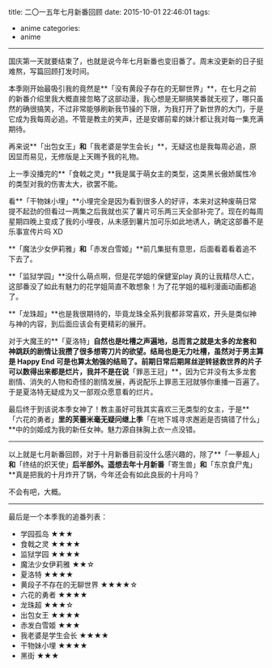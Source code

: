 title: 二〇一五年七月新番回顾
date: 2015-10-01 22:46:01
tags:
- anime
categories:
- anime
---

国庆第一天就要结束了，也就是说今年七月新番也变旧番了。周末没更新的日子挺难熬，写篇回顾打发时间。

本季刚开始最吸引我的竟然是**「没有黄段子存在的无聊世界」**，在七月之前的新番介绍里我大概直接忽略了这部动漫，我心想是无聊搞笑番就无视了，哪只虽然的确很搞笑，不过非常能够刷新我节操的下限，为我打开了新世界的大门，于是它成为我每周必追。不管是教主的笑声，还是安娜前辈的妹汁都让我对每一集充满期待。


再来说**「出包女王」**和**「我老婆是学生会长」**，无疑这也是我每周必追，原因显而易见，无修版是上天赐予我的礼物。

上一季没播完的**「食戟之灵」**我是属于萌女主的类型，这类黑长傲娇属性冷的类型对我的伤害太大，欲罢不能。

看**「干物妹小埋」**小埋完全是因为看到很多人的好评，本来对这种废萌日常提不起劲的但看过一两集之后我就也买了薯片可乐两三天全部补完了。现在的每周星期四晚上变成了我的小埋夜，从未感到薯片加可乐如此地诱人，确定这部番不是乐事宣传片吗 XD

**「魔法少女伊莉雅」**和**「赤发白雪姬」**前几集挺有意思，后面看着看着追不下去了。

**「监狱学园」**没什么萌点啊，但是花学姐的保健室play 真的让我精尽人亡，这部番没了如此有魅力的花学姐简直不敢想象！为了花学姐的福利漫画动画都追了。

**「龙珠超」**也是我很期待的，毕竟龙珠全系列我都非常喜欢，开头是类似神与神的内容，到后面应该会有更精彩的展开。

对于大魔王的**「夏洛特」**自然也是吐槽之声遍地，总而言之就是太多的龙套和神跳跃的剧情让我攒了很多想寄刀片的欲望。结局也是无力吐槽，虽然对于男主算是 Happy End 可是也算太勉强的结局了。前期日常后期屌丝逆转拯救世界的片子可以数得出来都是烂片，我并不是在说**「罪恶王冠」**，因为它并没有太多龙套剧情、消失的人物和奇怪的剧情发展，再说配乐上罪恶王冠就够你重播一百遍了。于是夏洛特无疑成为又一部观众愿意看的烂片。

最后终于到该说本季女神了！教主虽好可我其实喜欢三无类型的女主，于是**「六花的勇者」**里的芙蕾米毫无疑问继上季**「在地下城寻求邂逅是否搞错了什么」**中的剑姬成为我的新任女神。魅力源自抹胸上衣一点没错。

---

以上就是七月新番回顾，对于十月新番目前没什么感兴趣的，除了**「一拳超人」**和**「终结的炽天使」**后半部外。遥想去年十月新番**「寄生兽」**和**「东京食尸鬼」**真是把我的十月炸开了锅，今年还会有如此良辰的十月吗？

不会有吧，大概。

---

最后是一个本季我的追番列表：

- 学园孤岛 ★★★
- 食戟之灵 ★★★★
- 监狱学园 ★★★★
- 魔法少女伊莉雅 ★★☆
- 夏洛特 ★★★★
- 黄段子不存在的无聊世界 ★★★★☆
- 六花的勇者 ★★★★
- 龙珠超 ★★★☆
- 出包女王 ★★★★
- 赤发白雪姬 ★★★
- 我老婆是学生会长 ★★★★
- 干物妹小埋 ★★★★
- 黑街 ★★★